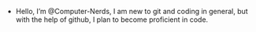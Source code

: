 - Hello, I’m @Computer-Nerds, I am new to git and coding in general, but with the help of github, I plan to become proficient in code. 


